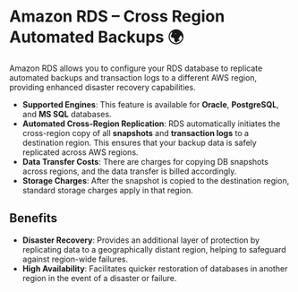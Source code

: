 # **Amazon RDS – Cross Region Automated Backups 🌍**

Amazon RDS allows you to configure your RDS database to replicate automated backups and transaction logs to a different AWS region, providing enhanced disaster recovery capabilities.

- **Supported Engines**: This feature is available for **Oracle**, **PostgreSQL**, and **MS SQL** databases.
- **Automated Cross-Region Replication**: RDS automatically initiates the cross-region copy of all **snapshots** and **transaction logs** to a destination region. This ensures that your backup data is safely replicated across AWS regions.
- **Data Transfer Costs**: There are charges for copying DB snapshots across regions, and the data transfer is billed accordingly.
- **Storage Charges**: After the snapshot is copied to the destination region, standard storage charges apply in that region.

## **Benefits**

- **Disaster Recovery**: Provides an additional layer of protection by replicating data to a geographically distant region, helping to safeguard against region-wide failures.
- **High Availability**: Facilitates quicker restoration of databases in another region in the event of a disaster or failure.
